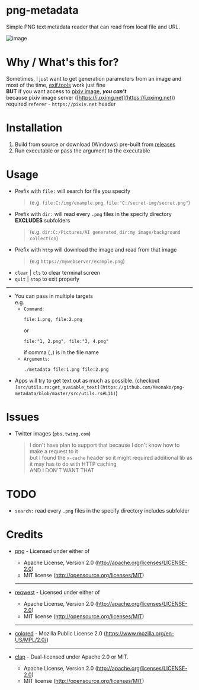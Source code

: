# png-metadata

Simple PNG text metadata reader that can read from local file and URL.

![image](https://user-images.githubusercontent.com/76484203/222964363-eb552e32-80b8-41d1-a28d-d7a505aa19fb.png)

# Why / What's this for?

Sometimes, I just want to get generation parameters from an image and most of the time, [exif.tools](https://exif.tools) work just fine  
**BUT** if you want access to [pixiv image](https://pixiv.net), ***you can't***  
because pixiv image server ([https://i.pximg.net](https://i.pximg.net)) required `referer` - `https://pixiv.net` header

# Installation

1. Build from source or download (Windows) pre-built from [releases](https://github.com/Meonako/png-metadata/releases)
2. Run executable or pass the argument to the executable

# Usage

- Prefix with `file:` will search for file you specify
  > (e.g. `file:C:/img/example.png`, `file:"C:/secret-img/secret.png"`)
- Prefix with `dir:` will read every `.png` files in the specify directory **EXCLUDES** subfolders  
  > (e.g. `dir:C:/Pictures/AI generated`, `dir:my image/background collection`)
- Prefix with `http` will download the image and read from that image  
  > (e.g `https://mywebserver/example.png`)
- `clear` | `cls` to clear terminal screen
- `quit` | `stop` to exit properly

---

- You can pass in multiple targets  
  e.g.
    - `Command`: 
        ```
        file:1.png, file:2.png
        ```
        or 
        ```
        file:"1, 2.png", file:"3, 4.png"
        ``` 
        if comma (`,`) is in the file name
    - `Arguments`: 
        ```
        ./metadata file:1.png file:2.png
        ```
- Apps will try to get text out as much as possible. (checkout `[src/utils.rs:get_avaiable_text](https://github.com/Meonako/png-metadata/blob/master/src/utils.rs#L11)`)

# Issues

- Twitter images (`pbs.twimg.com`)  
  > I don't have plan to support that because I don't know how to make a request to it  
  but I found the `x-cache` header so it might required additional lib as it may has to do with HTTP caching  
  AND I DON'T WANT THAT

# TODO

- `search:` read every `.png` files in the specify directory includes subfolder

# Credits
  - [png](https://github.com/image-rs/image-png) - Licensed under either of
    - Apache License, Version 2.0 (http://apache.org/licenses/LICENSE-2.0)
    - MIT license (http://opensource.org/licenses/MIT)
    ---
  - [reqwest](https://github.com/seanmonstar/reqwest) - Licensed under either of
    - Apache License, Version 2.0 (http://apache.org/licenses/LICENSE-2.0)
    - MIT license (http://opensource.org/licenses/MIT)
    ---
  - [colored](https://github.com/mackwic/colored) - Mozilla Public License 2.0 (https://www.mozilla.org/en-US/MPL/2.0/)
  
    ---
  - [clap](https://github.com/clap-rs/clap) - Dual-licensed under Apache 2.0 or MIT.
    - Apache License, Version 2.0 (http://apache.org/licenses/LICENSE-2.0)
    - MIT license (http://opensource.org/licenses/MIT)
